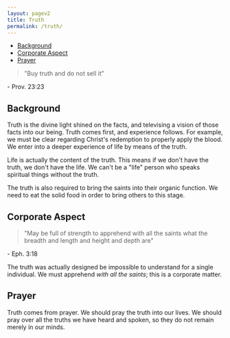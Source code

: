 ```yaml
---
layout: pagev2
title: Truth
permalink: /truth/
---
```

- [Background](#background)
- [Corporate Aspect](#corporate-aspect)
- [Prayer](#prayer)

>"Buy truth and do not sell it"

\- Prov. 23:23

## Background

Truth is the divine light shined on the facts, and televising a vision of those facts into our being. Truth comes first, and experience follows. For example, we must be clear regarding Christ's redemption to properly apply the blood. We enter into a deeper experience of life by means of the truth. 

Life is actually the content of the truth. This means if we don't have the truth, we don't have the life. We can't be a "life" person who speaks spiritual things without the truth.

The truth is also required to bring the saints into their organic function. We need to eat the solid food in order to bring others to this stage. 

## Corporate Aspect

>"May be full of strength to apprehend with all the saints what the breadth and length and height and depth are"

\- Eph. 3:18

The truth was actually designed be impossible to understand for a single individual. We must apprehend *with all the saints*; this is a corporate matter.

## Prayer

Truth comes from prayer. We should pray the truth into our lives. We should pray over all the truths we have heard and spoken, so they do not remain merely in our minds.